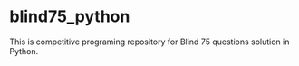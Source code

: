 # blind75_python
This is competitive programing repository for Blind 75 questions solution in Python.
